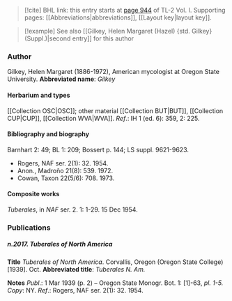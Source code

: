 > [!cite] BHL link: this entry starts at [page 944](https://www.biodiversitylibrary.org/page/33121075) of TL-2 Vol. I.
> Supporting pages: [[Abbreviations|abbreviations]], [[Layout key|layout key]].

> [!example] See also [[Gilkey, Helen Margaret (Hazel) {std. Gilkey} (Suppl.)|second entry]] for this author

### Author

Gilkey, Helen Margaret (1886-1972), American mycologist at Oregon State University. 
**Abbreviated name**: *Gilkey*

#### Herbarium and types

[[Collection OSC|OSC]]; other material [[Collection BUT|BUT]], [[Collection CUP|CUP]], [[Collection WVA|WVA]].
*Ref*.: IH 1 (ed. 6): 359, 2: 225.

#### Bibliography and biography

Barnhart 2: 49; BL 1: 209; Bossert p. 144; LS suppl. 9621-9623.
- Rogers, NAF ser. 2(1): 32. 1954.
- Anon., Madroño 21(8): 539. 1972.
- Cowan, Taxon 22(5/6): 708. 1973.

#### Composite works

*Tuberales*, in *NAF* ser. 2. 1: 1-29. 15 Dec 1954.

### Publications

##### n.2017. Tuberales of North America

**Title**
*Tuberales of North America*. Corvallis, Oregon (Oregon State College) \[1939\]. Oct.
**Abbreviated title**: *Tuberales N. Am.*

**Notes**
*Publ*.: 1 Mar 1939 (p. 2) – Oregon State Monogr. Bot. 1: \[1\]-63, *pl. 1-5. Copy*: NY.
*Ref*.: Rogers, NAF ser. 2(1): 32. 1954.

